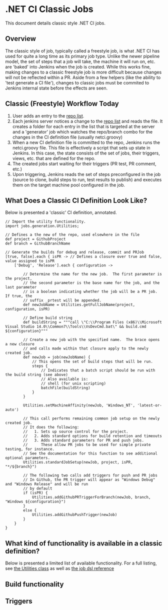 # .NET CI Classic Jobs

This document details classic style .NET CI jobs.

## Overview

The classic style of job, typically called a freestyle job, is what .NET CI has used for quite a long time as its primary job type.  Unlike the newer pipeline model, the set of steps that a job will take, the machine it will run on, etc. are 'baked' into Jenkins when the job is created.  While this works fine, making changes to a classic freestyle job is more difficult because changes will not be reflected within a PR. Aside from a few helpers (like the ability to 'test generate a CI file'), changes to classic jobs must be commited to Jenkins internal state before the effects are seen.

## Classic (Freestyle) Workflow Today

1. User adds an entry to the [repo list](../data/repolist.txt).
2. Each jenkins server notices a change to the [repo list](../data/repolist.txt) and reads the file.  It creates a folder for each entry in the list that is targeted at the server and a 'generator' job which watches the repo/branch combo for the changes in the CI definition file (usually netci.groovy)
3. When a new CI definition file is committed to the repo, Jenkins runs the netci.groovy file.  This file is effectively a script that sets up state in Jenkins.  In this case, the state consists of the set of jobs, their triggers, views, etc. that are defined for the repo.
4. The created jobs start waiting for their triggers (PR test, PR comment, etc.)
5. Upon triggering, Jenkins reads the set of steps preconfigured in the job (source to clone, build steps to run, test results to publish) and executes them on the target machine pool configured in the job.

## What Does a Classic CI Definition Look Like?

Below is presented a 'classic' CI definition, annotated.

```
// Import the utility functionality.
import jobs.generation.Utilities;

// Defines a the new of the repo, used elsewhere in the file
def project = GithubProject
def branch = GithubBranchName

// Generate the builds for debug and release, commit and PRJob
[true, false].each { isPR -> // Defines a closure over true and false, value assigned to isPR
    ['Debug', 'Release'].each { configuration ->
        
        // Determine the name for the new job.  The first parameter is the project,
        // the second parameter is the base name for the job, and the last parameter
        // is a boolean indicating whether the job will be a PR job.  If true, the
        // suffix _prtest will be appended.
        def newJobName = Utilities.getFullJobName(project, configuration, isPR)
        
        // Define build string
        def buildString = """call \"C:\\Program Files (x86)\\Microsoft Visual Studio 14.0\\Common7\\Tools\\VsDevCmd.bat\" && build.cmd ${configuration}"""

        // Create a new job with the specified name.  The brace opens a new closure
        // and calls made within that closure apply to the newly created job.
        def newJob = job(newJobName) {
            // This opens the set of build steps that will be run.
            steps {
                // Indicates that a batch script should be run with the build string (see above)
                // Also available is:
                // shell (for unix scripting)
                batchFile(buildString)
            }
        }
        
        Utilities.setMachineAffinity(newJob, 'Windows_NT', 'latest-or-auto')
        
        // This call performs remaining common job setup on the newly created job.
        // It does the following:
        //   1. Sets up source control for the project.
        //   2. Adds standard options for build retention and timeouts
        //   3. Adds standard parameters for PR and push jobs.
        //      These allow PR jobs to be used for simple private testing, for instance.
        // See the documentation for this function to see additional optional parameters.
        Utilities.standardJobSetup(newJob, project, isPR, "*/${branch}")
        
        // The following two calls add triggers for push and PR jobs
        // In Github, the PR trigger will appear as "Windows Debug" and "Windows Release" and will be run
        // by default
        if (isPR) {
            Utilities.addGithubPRTriggerForBranch(newJob, branch, "Windows ${configuration}")
        }
        else {
            Utilities.addGithubPushTrigger(newJob)
        }
    }
}
```

## What kind of functionality is available in a classic definition?

Below is presented a limited list of available functionality.  For a full listing, see [the Utilities class](../src/jobs/generation/Utilities.groovy) as well as [the job dsl reference](https://ci2.dot.net/plugin/job-dsl/api-viewer/index.html)

## Build functionality

## Triggers
